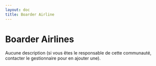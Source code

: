 ```yaml
---
layout: doc
title: Boarder Airline
---
```


# Boarder Airlines

Aucune description (si vous êtes le responsable de cette communauté, contacter le gestionnaire pour en ajouter une).